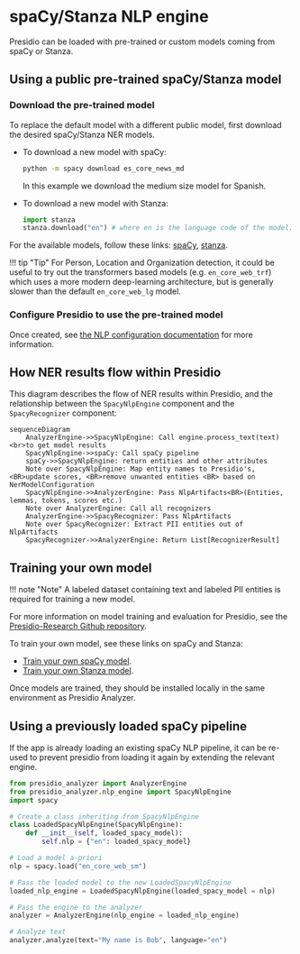 
# spaCy/Stanza NLP engine

Presidio can be loaded with pre-trained or custom models coming from spaCy or Stanza.

## Using a public pre-trained spaCy/Stanza model

### Download the pre-trained model

To replace the default model with a different public model, first download the desired spaCy/Stanza NER models.

- To download a new model with spaCy:

    ```sh
    python -m spacy download es_core_news_md
    ```

    In this example we download the medium size model for Spanish.

- To download a new model with Stanza:

    <!--pytest-codeblocks:skip-->
    ```python
    import stanza
    stanza.download("en") # where en is the language code of the model.
    ```

For the available models, follow these links: [spaCy](https://spacy.io/usage/models), [stanza](https://stanfordnlp.github.io/stanza/available_models.html#available-ner-models).

!!! tip "Tip"
    For Person, Location and Organization detection, it could be useful to try out the transformers based models (e.g. `en_core_web_trf`) which uses a more modern deep-learning architecture, but is generally slower than the default `en_core_web_lg` model.

### Configure Presidio to use the pre-trained model

Once created, see [the NLP configuration documentation](../customizing_nlp_models.md#Configure-Presidio-to-use-the-new-model) for more information.

## How NER results flow within Presidio
This diagram describes the flow of NER results within Presidio, and the relationship between the `SpacyNlpEngine` component and the `SpacyRecognizer` component:
```mermaid
sequenceDiagram
    AnalyzerEngine->>SpacyNlpEngine: Call engine.process_text(text) <br>to get model results
    SpacyNlpEngine->>spaCy: Call spaCy pipeline
    spaCy->>SpacyNlpEngine: return entities and other attributes
    Note over SpacyNlpEngine: Map entity names to Presidio's, <BR>update scores, <BR>remove unwanted entities <BR> based on NerModelConfiguration
    SpacyNlpEngine->>AnalyzerEngine: Pass NlpArtifacts<BR>(Entities, lemmas, tokens, scores etc.)
    Note over AnalyzerEngine: Call all recognizers
    AnalyzerEngine->>SpacyRecognizer: Pass NlpArtifacts
    Note over SpacyRecognizer: Extract PII entities out of NlpArtifacts
    SpacyRecognizer->>AnalyzerEngine: Return List[RecognizerResult]

```

## Training your own model

!!! note "Note"
    A labeled dataset containing text and labeled PII entities is required for training a new model.

For more information on model training and evaluation for Presidio, see the [Presidio-Research Github repository](https://github.com/microsoft/presidio-research).

To train your own model, see these links on spaCy and Stanza:

- [Train your own spaCy model](https://spacy.io/usage/training).
- [Train your own Stanza model](https://stanfordnlp.github.io/stanza/training.html).

Once models are trained, they should be installed locally in the same environment as Presidio Analyzer.

## Using a previously loaded spaCy pipeline

If the app is already loading an existing spaCy NLP pipeline, it can be re-used to prevent presidio from loading it again by extending the relevant engine.

```python
from presidio_analyzer import AnalyzerEngine
from presidio_analyzer.nlp_engine import SpacyNlpEngine
import spacy

# Create a class inheriting from SpacyNlpEngine
class LoadedSpacyNlpEngine(SpacyNlpEngine):
    def __init__(self, loaded_spacy_model):
        self.nlp = {"en": loaded_spacy_model}

# Load a model a-priori
nlp = spacy.load("en_core_web_sm")

# Pass the loaded model to the new LoadedSpacyNlpEngine
loaded_nlp_engine = LoadedSpacyNlpEngine(loaded_spacy_model = nlp)

# Pass the engine to the analyzer
analyzer = AnalyzerEngine(nlp_engine = loaded_nlp_engine)

# Analyze text
analyzer.analyze(text="My name is Bob", language="en")
```
